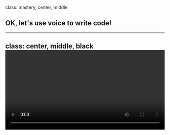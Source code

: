class: mastery, center, middle
## OK, let's use voice to write code!

---
class: center, middle, black
<video width="100%" controls>
  <source src="videos/mojolicious_demo.mp4" type="video/mp4">
</video>
---